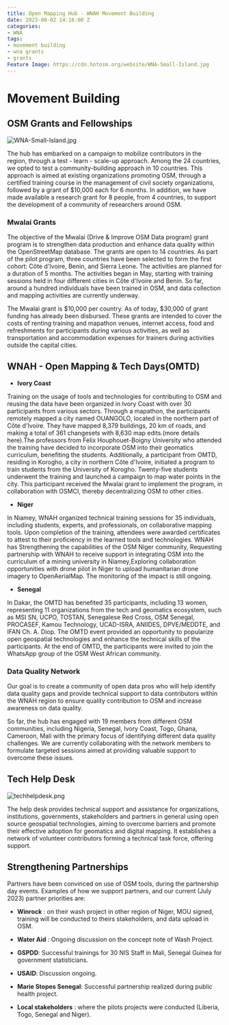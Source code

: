 ```yaml
---
title: Open Mapping Hub - WNAH Movement Building
date: 2023-08-02 14:16:00 Z
categories:
- WNA
tags:
- movement building
- wna grants
- grants
Feature Image: https://cdn.hotosm.org/website/WNA-Small-Island.jpg
---
```


# Movement Building

## OSM Grants and Fellowships

![WNA-Small-Island.jpg](https://cdn.hotosm.org/website/WNA-Small-Island.jpg)

The hub has embarked on a campaign to mobilize contributors in the region, through a test - learn - scale-up approach. Among the 24 countries, we opted to test a community-building approach in 10 countries. This approach is aimed at existing organizations promoting OSM, through a certified training course in the management of civil society organizations, followed by a grant of $10,000 each for 6 months. In addition, we have made available a research grant for 8 people, from 4 countries, to support the development of a community of researchers around OSM.

### Mwalai Grants

The objective of the Mwalai (Drive & Improve OSM Data program) grant program is to strengthen data production and enhance data quality within the OpenStreetMap database. The grants are open to 14 countries. As part of the pilot program, three countries have been selected to form the first cohort: Côte d'Ivoire, Benin, and Sierra Leone. The activities are planned for a duration of 5 months. The activities began in May, starting with training sessions held in four different cities in Côte d'Ivoire and Benin. So far, around a hundred individuals have been trained in OSM, and data collection and mapping activities are currently underway.

The Mwalai grant is $10,000 per country. As of today, $30,000 of grant funding has already been disbursed. These grants are intended to cover the costs of renting training and mapathon venues, internet access, food and refreshments for participants during various activities, as well as transportation and accommodation expenses for trainers during activities outside the capital cities.

## WNAH - Open Mapping & Tech Days(OMTD)

* **Ivory Coast**

Training on the usage of tools and technologies for contributing to OSM and reusing the data have been organized in Ivory Coast with over 30 participants from various sectors. Through a mapathon, the participants remotely mapped a city named OUANGOLO, located in the northern part of Côte d'Ivoire. They have mapped 8,379 buildings, 20 km of roads, and making a total of 361 changesets with 8,630 map edits.(more details here).The professors from Felix Houphouet-Boigny University who attended the training have decided to incorporate OSM into their geomatics curriculum, benefiting the students. Additionally, a participant from OMTD, residing in Korogho, a city in northern Côte d'Ivoire, initiated a program to train students from the University of Korogho. Twenty-five students underwent the training and launched a campaign to map water points in the city. This participant received the Mwalai grant to implement the program, in collaboration with OSMCI, thereby decentralizing OSM to other cities.

* **Niger**

In Niamey, WNAH organized technical training sessions for 35 individuals, including students, experts, and professionals, on collaborative mapping tools. Upon completion of the training, attendees were awarded certificates to attest to their proficiency in the learned tools and technologies. WNAH has Strengthening the capabilities of the OSM Niger community, Requesting partnership with WNAH to receive support in integrating OSM into the curriculum of a mining university in Niamey,Exploring collaboration opportunities with drone pilot in Niger to upload humanitarian drone imagery to OpenAerialMap. The monitoring of the impact is still ongoing.

* **Senegal**

In Dakar, the OMTD has benefited 35 participants, including 13 women, representing 11 organizations from the tech and geomatics ecosystem, such as MSI SN, UCPO, TOSTAN, Senegalese Red Cross, OSM Senegal, PROCASEF, Kamou Technology, UCAD-ISRA, ANIIDES, DPVE/MEDDTE, and IFAN Ch. A. Diop. The OMTD event provided an opportunity to popularize open geospatial technologies and enhance the technical skills of the participants. At the end of OMTD, the participants were invited to join the WhatsApp group of the OSM West African community.

### Data Quality Network

Our goal is to create a community of open data pros who will help identify data quality gaps and provide technical support to data contributors within the WNAH region to ensure quality contribution to OSM and increase awareness on data quality.

So far, the hub has engaged with 19 members from different OSM communities, including Nigeria, Senegal, Ivory Coast, Togo, Ghana, Cameroon, Mali with the primary focus of identifying different data quality challenges. We are currently collaborating with the network members to formulate targeted sessions aimed at providing valuable support to overcome these issues.

## Tech Help Desk

![techhelpdesk.png](https://cdn.hotosm.org/website/techhelpdesk.png)

The help desk provides technical support and assistance for organizations, institutions, governments, stakeholders and partners in general  using open source geospatial technologies, aiming to overcome barriers and promote their effective adoption for geomatics and digital mapping. It establishes a network of volunteer contributors forming a technical task force, offering support.

## Strengthening Partnerships

Partners have been convinced on  use of OSM tools, during the partnership day events. Examples of how we support partners, and our current (July 2023) partner priorities are:

* **Winrock** : on their wash project in other region of Niger, MOU signed,  training will be conducted to theirs stakeholders, and data upload in OSM.

* **Water Aid** : Ongoing discussion  on the concept note of Wash Project.

* **GSPDD**: Successful trainings for 30 NIS Staff in Mali, Senegal Guinea for government statisticians.

* **USAID**: Discussion ongoing.

* **Marie Stopes Senegal**: Successful partnership realized during public health project.

* **Local stakeholders** : where the pilots projects were conducted (Liberia, Togo, Senegal and Niger).